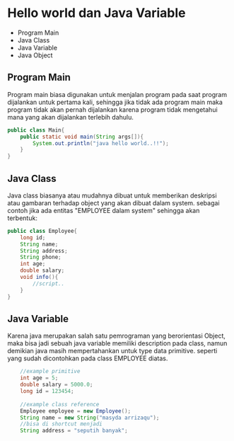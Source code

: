 # Hello world dan Java Variable
* Program Main
* Java Class
* Java Variable  
* Java Object

## Program Main
Program main biasa digunakan untuk menjalan program pada saat program dijalankan untuk pertama kali, sehingga jika tidak ada program main maka program tidak akan pernah dijalankan karena program tidak mengetahui mana yang akan dijalankan terlebih dahulu.
```java
public class Main{
	public static void main(String args[]){
		System.out.println("java hello world..!!");
	}
}
```

## Java Class
Java class biasanya atau mudahnya dibuat untuk memberikan deskripsi atau gambaran terhadap object yang akan dibuat dalam system.
sebagai contoh jika ada entitas "EMPLOYEE dalam system" sehingga akan terbentuk: 
```java
public class Employee{
	long id;
	String name;
	String address;
	String phone;
	int age;
	double salary;
	void info(){
		//script..
	}
}
```

## Java Variable
Karena java merupakan salah satu pemrograman yang berorientasi Object, maka bisa jadi sebuah java variable memiliki description pada class, namun demikian java masih mempertahankan untuk type data primitive.
seperti yang sudah dicontohkan pada class EMPLOYEE diatas.
```java
	//example primitive 
	int age = 5;
	double salary = 5000.0;
	long id = 123454;
	
	//example class reference 
	Employee employee = new Employee();
	String name = new String("masyda arrizaqu");
	//bisa di shortcut menjadi
	String address = "seputih banyak";
	
```

 
